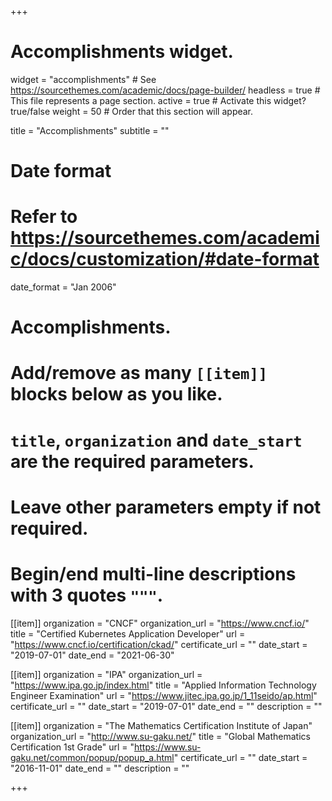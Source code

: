 +++
# Accomplishments widget.
widget = "accomplishments"  # See https://sourcethemes.com/academic/docs/page-builder/
headless = true  # This file represents a page section.
active = true  # Activate this widget? true/false
weight = 50  # Order that this section will appear.

title = "Accomplish&shy;ments"
subtitle = ""

# Date format
#   Refer to https://sourcethemes.com/academic/docs/customization/#date-format
date_format = "Jan 2006"

# Accomplishments.
#   Add/remove as many `[[item]]` blocks below as you like.
#   `title`, `organization` and `date_start` are the required parameters.
#   Leave other parameters empty if not required.
#   Begin/end multi-line descriptions with 3 quotes `"""`.

[[item]]
  organization = "CNCF"
  organization_url = "https://www.cncf.io/"
  title = "Certified Kubernetes Application Developer"
  url = "https://www.cncf.io/certification/ckad/"
  certificate_url = ""
  date_start = "2019-07-01"
  date_end = "2021-06-30"

[[item]]
  organization = "IPA"
  organization_url = "https://www.ipa.go.jp/index.html"
  title = "Applied Information Technology Engineer Examination"
  url = "https://www.jitec.ipa.go.jp/1_11seido/ap.html"
  certificate_url = ""
  date_start = "2019-07-01"
  date_end = ""
  description = ""
  
[[item]]
  organization = "The Mathematics Certification Institute of Japan"
  organization_url = "http://www.su-gaku.net/"
  title = "Global Mathematics Certification 1st Grade"
  url = "https://www.su-gaku.net/common/popup/popup_a.html"
  certificate_url = ""
  date_start = "2016-11-01"
  date_end = ""
  description = ""

+++
